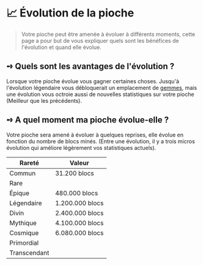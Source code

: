 # 📈 Évolution de la pioche
> Votre pioche peut être amenée à évoluer à différents moments, cette page a pour but de vous expliquer quels sont les bénéfices de l'évolution et quand elle évolue.

## **➺** Quels sont les avantages de l'évolution ?
Lorsque votre pioche évolue vous gagner certaines choses. Jusqu'à l'évolution légendaire vous débloquerait un emplacement de [gemmes](./gemmes.md), mais une évolution vous octroie aussi de nouvelles statistiques sur votre pioche (Meilleur que les précédents).

## **➺** A quel moment ma pioche évolue-elle ?
Votre pioche sera amené à évoluer à quelques reprises, elle évolue en fonction du nombre de blocs minés. (Entre une évolution, il y a trois micros évolution qui améliore légèrement vos statistiques actuels).

| Rareté       | Valeur        |
|--------------|---------------|
| Commun       | 31.200 blocs  |
| Rare         |               |
| Épique       | 480.000 blocs |
| Légendaire   | 1.200.000 blocs|
| Divin        | 2.400.000 blocs|
| Mythique     | 4.100.000 blocs|
| Cosmique     | 6.080.000 blocs|
| Primordial   |               |
| Transcendant |               |
